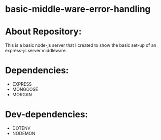 # basic-middle-ware-error-handling

# About Repository:
This is a basic node-js server that I created to show the basic set-up of an express-js server middleware.

# Dependencies:
* EXPRESS
* MONGOOSE
* MORGAN

# Dev-dependencies:
* DOTENV
* NODEMON
